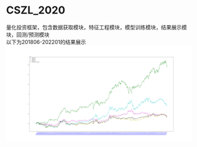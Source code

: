 # CSZL_2020
量化投资框架，包含数据获取模块，特征工程模块，模型训练模块，结果展示模块，回测/预测模块  
以下为201806-202201的结果展示
![image](https://github.com/BNDKG/CSZL_2020/blob/master/ImagesFolder/201806-202201.png)
